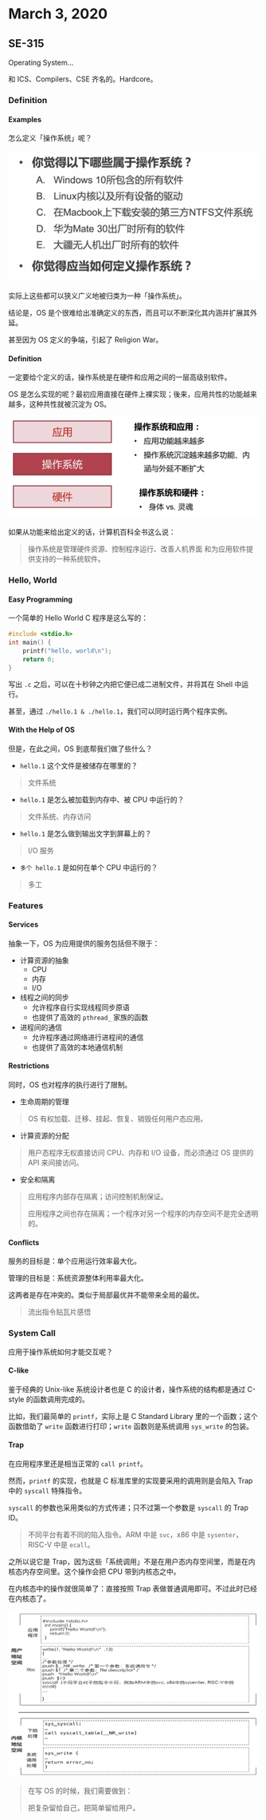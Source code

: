 # March 3, 2020

## SE-315

Operating System…

和 ICS、Compilers、CSE 齐名的。Hardcore。

### Definition

#### Examples

怎么定义「操作系统」呢？

![image-20200303100238892](03.assets/image-20200303100238892.png)

实际上这些都可以狭义广义地被归类为一种「操作系统」。

结论是，OS 是个很难给出准确定义的东西，而且可以不断深化其内涵并扩展其外延。

甚至因为 OS 定义的争端，引起了 Religion War。

#### Definition

一定要给个定义的话，操作系统是在硬件和应用之间的一层高级别软件。

OS 是怎么实现的呢？最初应用直接在硬件上裸实现；後来，应用共性的功能越来越多，这种共性就被沉淀为 OS。

![image-20200303101007645](03.assets/image-20200303101007645.png)

如果从功能来给出定义的话，计算机百科全书这么说：

> 操作系统是管理硬件资源、控制程序运行、改善人机界面 和为应用软件提供支持的一种系统软件。

### Hello, World

#### Easy Programming

一个简单的 Hello World C 程序是这么写的：

```c
#include <stdio.h>
int main() {
    printf("hello, world\n");
    return 0;
}
```

写出 `.c` 之后，可以在十秒钟之内把它便已成二进制文件，并将其在 Shell 中运行。

甚至，通过 `./hello.1 & ./hello.1`，我们可以同时运行两个程序实例。

#### With the Help of OS

但是，在此之间，OS 到底帮我们做了些什么？

* `hello.1` 这个文件是被储存在哪里的？

> 文件系统

* `hello.1` 是怎么被加载到内存中、被 CPU 中运行的？

> 文件系统、内存访问

* `hello.1` 是怎么做到输出文字到屏幕上的？

> I/O 服务

* `多个 hello.1` 是如何在单个 CPU 中运行的？

> 多工

### Features

#### Services

抽象一下，OS 为应用提供的服务包括但不限于：

* 计算资源的抽象
  * CPU
  * 内存
  * I/O
* 线程之间的同步
  * 允许程序自行实现线程同步原语
  * 也提供了高效的 `pthread_` 家族的函数
* 进程间的通信
  * 允许程序通过网络进行进程间的通信
  * 也提供了高效的本地通信机制

#### Restrictions

同时，OS 也对程序的执行进行了限制。

* 生命周期的管理

> OS 有权加载、迁移、挂起、恢复、销毁任何用户态应用。

* 计算资源的分配

> 用户态程序无权直接访问 CPU、内存和 I/O 设备，而必须通过 OS 提供的 API 来间接访问。

* 安全和隔离

> 应用程序内部存在隔离；访问控制机制保证。
>
> 应用程序之间也存在隔离；一个程序对另一个程序的内存空间不是完全透明的。

#### Conflicts

服务的目标是：单个应用运行效率最大化。

管理的目标是：系统资源整体利用率最大化。

这两者是存在冲突的。类似于局部最优并不能带来全局的最优。

> 流出指令贴瓦片感悟

### System Call

应用于操作系统如何才能交互呢？

#### C-like

鉴于经典的 Unix-like 系统设计者也是 C 的设计者，操作系统的结构都是通过 C-style 的函数调用完成的。

比如，我们最简单的 `printf`，实际上是 C Standard Library 里的一个函数；这个函数借助了 `write` 函数进行打印；`write` 函数则是系统调用 `sys_write` 的包装。

#### Trap

在应用程序里还是相当正常的 `call printf`。

然而，`printf` 的实现，也就是 C 标准库里的实现要采用的调用则是会陷入 Trap 中的 `syscall` 特殊指令。

`syscall` 的参数也采用类似的方式传递；只不过第一个参数是 `syscall` 的 Trap ID。

> 不同平台有着不同的陷入指令。ARM 中是 `svc`，x86 中是 `sysenter`，RISC-V 中是 `ecall`。

之所以说它是 Trap，因为这些「系统调用」不是在用户态内存空间里，而是在内核态内存空间里。这个操作会把 CPU 带到内核态之中。

在内核态中的操作就很简单了：直接按照 Trap 表做普通调用即可。不过此时已经在内核态了。

![image-20200303104831408](03.assets/image-20200303104831408.png)

> 在写 OS 的时候，我们需要做到：
>
> 把复杂留给自己，把简单留给用户。

